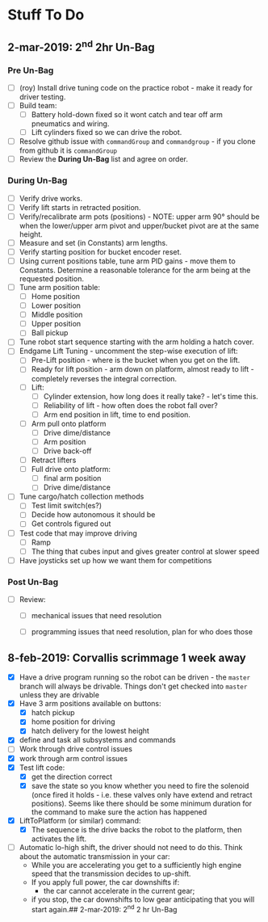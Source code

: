 # Stuff To Do


## 2-mar-2019: 2<sup>nd</sup> 2hr Un-Bag

### Pre Un-Bag ###
- [ ] (roy) Install drive tuning code on the practice robot - make it ready for driver testing.
- [ ] Build team:
  - [ ] Battery hold-down fixed so it wont catch and tear off arm pneumatics and wiring.
  - [ ] Lift cylinders fixed so we can drive the robot.
- [ ] Resolve github issue with `commandGroup` and `commandgroup` - if you clone from
      github it is `commandGroup`
- [ ] Review the **During Un-Bag** list and agree on order.

### During Un-Bag ###
- [ ] Verify drive works.
- [ ] Verify lift starts in retracted position.
- [ ] Verify/recalibrate arm pots (positions) - NOTE: upper arm 90&deg; should be when the
      lower/upper arm pivot and upper/bucket pivot are at the same height.
- [ ] Measure and set (in Constants) arm lengths.
- [ ] Verify starting position for bucket encoder reset.
- [ ] Using current positions table, tune arm PID gains - move them to Constants. Determine
      a reasonable tolerance for the arm being at the requested position.
- [ ] Tune arm position table:
  - [ ] Home position
  - [ ] Lower position
  - [ ] Middle position
  - [ ] Upper position
  - [ ] Ball pickup
- [ ] Tune robot start sequence starting with the arm holding a hatch cover.
- [ ] Endgame Lift Tuning - uncomment the step-wise execution of lift:
  - [ ] Pre-Lift position - where is the bucket when you get on the lift.
  - [ ] Ready for lift position - arm down on platform, almost ready to lift - completely
        reverses the integral correction.
  - [ ] Lift:
    - [ ] Cylinder extension, how long does it really take? - let's time this.
    - [ ] Reliability of lift - how often does the robot fall over?
    - [ ] Arm end position in lift, time to end position.
  - [ ] Arm pull onto platform
    - [ ] Drive dime/distance
    - [ ] Arm position
    - [ ] Drive back-off
  - [ ] Retract lifters
  - [ ] Full drive onto platform:
    - [ ] final arm position
    - [ ] Drive dime/distance
- [ ] Tune cargo/hatch collection methods
  - [ ] Test limit switch(es?)
  - [ ] Decide how autonomous it should be
  - [ ] Get controls figured out
- [ ] Test code that may improve driving
  - [ ] Ramp
  - [ ] The thing that cubes input and gives greater control at slower speed
- [ ] Have joysticks set up how we want them for competitions
### Post Un-Bag ###
- [ ] Review:
  - [ ] mechanical issues that need resolution
  - [ ] programming issues that need resolution, plan for who does those
  
  


## 8-feb-2019: Corvallis scrimmage 1 week away
- [x] Have a drive program running so the robot can be driven - the `master` branch will always be
  drivable. Things don't get checked into `master` unless they are drivable
- [x] Have 3 arm positions available on buttons:
  - [x] hatch pickup
  - [x] home position for driving
  - [x] hatch delivery for the lowest height
- [x] define and task all subsystems and commands
- [ ] Work through drive control issues
- [x] work through arm control issues
- [x] Test lift code:
  - [x] get the direction correct
  - [x] save the state so you know whether you need to fire the solenoid (once fired it holds - i.e. these
    valves only have extend and retract positions). Seems like there should be some minimum duration
    for the command to make sure the action has happened
- [x] LiftToPlatform (or similar) command:
  - [x] The sequence is the drive backs the robot to the platform, then activates the lift.
  
- [ ] Automatic lo-high shift, the driver should not need to do this. Think about the automatic transmission
  in your car:
  * While you are accelerating you get to a sufficiently high engine speed that the transmission
    decides to up-shift.
  * If you apply full power, the car downshifts if:
    * the car cannot accelerate in the current gear;
  * if you stop, the car downshifts to low gear anticipating that you will start again.## 2-mar-2019: 2<sup>nd</sup> 2 hr Un-Bag
